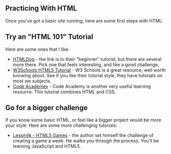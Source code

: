 Practicing With HTML
--------------------

Once you've got a basic site running, here are some first steps with HTML:

## Try an "HTML 101" Tutorial

Here are some ones that I like:

* [HTMLDog](http://htmldog.com/guides/html/beginner/) - the link is to their "beginner" tutorial, but there are several more there. Pick one that feels interesting, and like a good challenge.
* [W3Schools HTML5 Tutorial](http://www.w3schools.com/htmL/) - W3 Schools is a great resource, well worth knowing about. See if you like their tutorial style, they have tutorials on most we subjects.
* [Code Academey](http://www.codecademy.com/en/tracks/web) - Code Academy is another very useful learning resource. This tutorial combines HTML and CSS.

## Go for a bigger challenge

If you know some basic HTML, or feel like a bigger project would be more your style. Here are some more challenging tutorials:

* [Lessmilk - HTML5 Games](http://www.lessmilk.com) - the author set himself the challenge of creating a game a week. He walks you through the process. You'll be learning JavaScript and HTML5.
